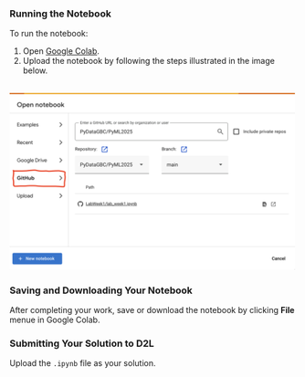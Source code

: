 ### Running the Notebook

To run the notebook:
1. Open [Google Colab](https://colab.research.google.com/).
2. Upload the notebook by following the steps illustrated in the image below.

<br>

<img src="open_notebook.png" alt="Upload Notebook" width="500">


### Saving and Downloading Your Notebook

After completing your work, save or download the notebook by clicking **File** menue in Google Colab.  


### Submitting Your Solution to D2L

Upload the `.ipynb` file as your solution.  
